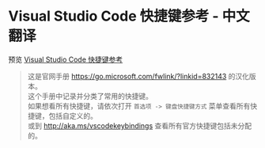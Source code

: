 # Visual Studio Code 快捷键参考 - 中文翻译

预览 [Visual Studio Code 快捷键参考](http://52cik.github.io/vscode-keyboard-shortcuts/)

> 这是官网手册 https://go.microsoft.com/fwlink/?linkid=832143 的汉化版本。  
> 这个手册中记录并分类了常用的快捷键。  
> 如果想看所有快捷键，请依次打开 `首选项 -> 键盘快捷键方式` 菜单查看所有快捷键，包括自定义的。  
> 或到 http://aka.ms/vscodekeybindings 查看所有官方快捷键包括未分配的。  
